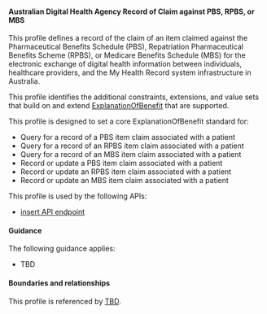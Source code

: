 #### Australian Digital Health Agency Record of Claim against PBS, RPBS, or MBS
This profile defines a record of the claim of an item claimed against the Pharmaceutical Benefits Schedule (PBS), Repatriation Pharmaceutical Benefits Scheme (RPBS), or Medicare Benefits Schedule (MBS) for the electronic exchange of digital health information between individuals, healthcare providers, and the My Health Record system infrastructure in Australia.

This profile identifies the additional constraints, extensions, and value sets that build on and extend [ExplanationOfBenefit](http://hl7.org/fhir/R4/explanationofbenefit.html) that are supported. 

This profile is designed to set a core ExplanationOfBenefit standard for:
* Query for a record of a PBS item claim associated with a patient
* Query for a record of an RPBS item claim associated with a patient
* Query for a record of an MBS item claim associated with a patient
* Record or update a PBS item claim associated with a patient
* Record or update an RPBS item claim associated with a patient
* Record or update an MBS item claim associated with a patient

This profile is used by the following APIs:
* [insert API endpoint](StructureDefinition-TBD-1.html)


#### Guidance
The following guidance applies:
* TBD


#### Boundaries and relationships
This profile is referenced by 
[TBD](StructureDefinition-TBD-1.html).

